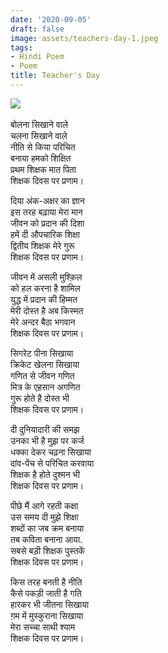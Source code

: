 ```yaml
---
date: '2020-09-05'
draft: false
image: assets/teachers-day-1.jpeg
tags:
- Hindi Poem
- Poem
title: Teacher's Day
---
```

[![](https://blogger.googleusercontent.com/img/b/R29vZ2xl/AVvXsEh_qZxzm--vMr1JrUlFXswQ0IZL2YfYgYlEjQmTxQ-FzYRjxaaS6mCyfjcVkoX9-hfBDBhKGk5xKZhwAAxp8qj7LhZhvv2ENBlesejXd2pIvAbXdjLMoRBwv2w3LMjaZ8KNb0nKbnG3WzN_eC17SqAfwZlGlto8IZR3xm_Xdz2nLqAySHpotQPGVtMKWQ/s320/Premium%20Vector%20Happy%20teachers%20day%20with%20school%20supplies.jpeg)](https://blogger.googleusercontent.com/img/b/R29vZ2xl/AVvXsEh_qZxzm--vMr1JrUlFXswQ0IZL2YfYgYlEjQmTxQ-FzYRjxaaS6mCyfjcVkoX9-hfBDBhKGk5xKZhwAAxp8qj7LhZhvv2ENBlesejXd2pIvAbXdjLMoRBwv2w3LMjaZ8KNb0nKbnG3WzN_eC17SqAfwZlGlto8IZR3xm_Xdz2nLqAySHpotQPGVtMKWQ/s626/Premium%20Vector%20Happy%20teachers%20day%20with%20school%20supplies.jpeg)\
  \
बोलना सिखाने वाले  
चलना सिखाने वाले  
नीति से किया परिचित  
बनाया हमको शिक्षित  
प्रथम शिक्षक मात पिता  
शिक्षक दिवस पर प्रणाम।  
  
  
दिया अंक-अक्षर का ज्ञान  
इस तरह बढ़ाया मेरा मान  
जीवन को प्रदान की दिशा  
हमें दी औपचारिक शिक्षा  
द्वितीय शिक्षक मेरे गुरू  
शिक्षक दिवस पर प्रणाम।  
  
  
जीवन में असली मुश्क़िल  
को हल करना है शामिल  
युद्ध में प्रदान की हिम्मत  
मेरी दोस्त है अब किस्मत  
मेरे अन्दर बैठा भगवान  
शिक्षक दिवस पर प्रणाम।  
  
  
सिगरेट पीना सिखाया  
क्रिकेट खेलना सिखाया  
गणित से जीवन गणित  
मित्र के एहसान अगणित  
गुरू होते है दोस्त भी  
शिक्षक दिवस पर प्रणाम।  
  
  
दी दुनियादारी की समझ  
उनका भी है मुझ पर कर्ज  
धक्का देकर चढ़ना सिखाया  
दांव-पेंच से परिचित करवाया  
शिक्षक है होते दुश्मन भी   
शिक्षक दिवस पर प्रणाम।  
  
  
पीछे मैं आगे रहती कक्षा  
उस समय दी मुझे शिक्षा  
शब्दों का जब क्रम बनाया  
तब कविता बनाना आया.  
सबसे बड़ी शिक्षक पुस्तकें  
शिक्षक दिवस पर प्रणाम।  
  
  
किस तरह बनती है नीति  
कैसे पकड़ी जाती है गति   
हारकर भी जीतना सिखाया   
ग़म में मुस्कुराना सिखाया  
मेरा सच्चा साथी श्याम   
शिक्षक दिवस पर प्रणाम।